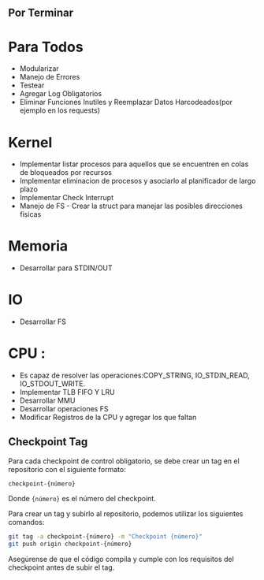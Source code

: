 ## Por Terminar

# Para Todos

- Modularizar
- Manejo de Errores
- Testear
- Agregar Log Obligatorios
- Eliminar Funciones Inutiles y Reemplazar Datos Harcodeados(por ejemplo en los requests)

# Kernel

- Implementar listar procesos para aquellos que se encuentren en colas de bloqueados por recursos
- Implementar eliminacion de procesos y asociarlo al planificador de largo plazo
- Implementar Check Interrupt
- Manejo de FS - Crear la struct para manejar las posibles direcciones fisicas

# Memoria

- Desarrollar para STDIN/OUT

# IO

- Desarrollar FS

# CPU :

- Es capaz de resolver las operaciones:COPY_STRING, IO_STDIN_READ, IO_STDOUT_WRITE.
- Implementar TLB FIFO Y LRU
- Desarrollar MMU
- Desarrollar operaciones FS
- Modificar Registros de la CPU y agregar los que faltan

## Checkpoint Tag

Para cada checkpoint de control obligatorio, se debe crear un tag en el
repositorio con el siguiente formato:

```
checkpoint-{número}
```

Donde `{número}` es el número del checkpoint.

Para crear un tag y subirlo al repositorio, podemos utilizar los siguientes
comandos:

```bash
git tag -a checkpoint-{número} -m "Checkpoint {número}"
git push origin checkpoint-{número}
```

Asegúrense de que el código compila y cumple con los requisitos del checkpoint
antes de subir el tag.
